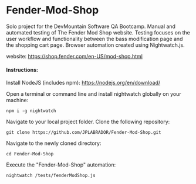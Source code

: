 # Fender-Mod-Shop
Solo project for the DevMountain Software QA Bootcamp. Manual and automated testing of The Fender Mod Shop website. Testing focuses on the user workflow and functionality between the bass modification page and the shopping cart page. Browser automation created using Nightwatch.js.

website: https://shop.fender.com/en-US/mod-shop.html

#### Instructions:
Install NodeJS (includes npm): https://nodejs.org/en/download/

Open a terminal or command line and install nightwatch globally on your machine:
```
npm i -g nightwatch
```
Navigate to your local project folder.
Clone the following repository: 
```
git clone https://github.com/JPLABRADOR/Fender-Mod-Shop.git
```
Navigate to the newly cloned directory:
```
cd Fender-Mod-Shop
```
Execute the "Fender-Mod-Shop" automation:
```
nightwatch /tests/fenderModShop.js
```
